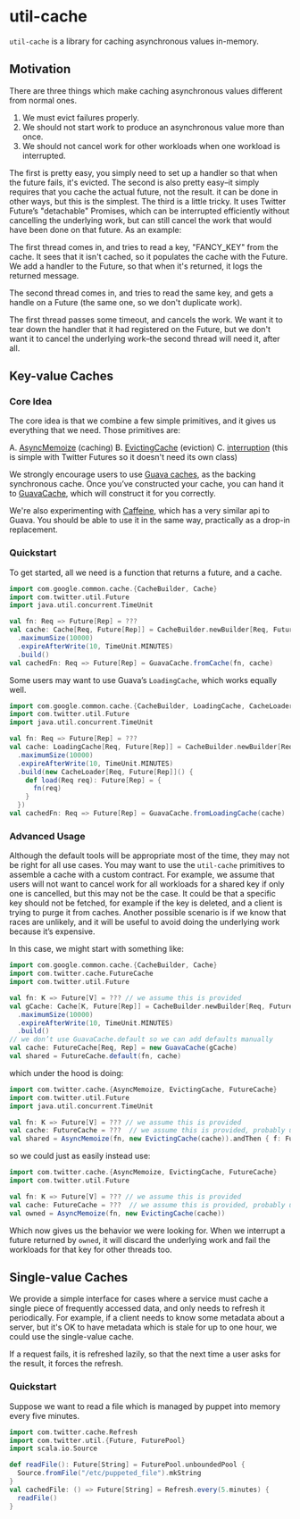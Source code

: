 # util-cache

`util-cache` is a library for caching asynchronous values in-memory.

## Motivation

There are three things which make caching asynchronous values different from normal ones.

1. We must evict failures properly.
2. We should not start work to produce an asynchronous value more
than once.
3. We should not cancel work for other workloads when one workload is interrupted.

The first is pretty easy, you simply need to set up a handler so that when the future fails, it's
evicted.  The second is also pretty easy–it simply requires that you cache the actual future, not
the result.  it can be done in other ways, but this is the simplest.  The third is a little tricky.
It uses Twitter Future’s "detachable" Promises, which can be interrupted efficiently without
cancelling the underlying work, but can still cancel the work that would have been done on that
future.  As an example:

The first thread comes in, and tries to read a key, "FANCY_KEY" from the cache.  It sees that it
isn't cached, so it populates the cache with the Future.  We add a handler to the Future, so that
when it's returned, it logs the returned message.

The second thread comes in, and tries to read the same key, and gets a handle on a Future (the same
one, so we don't duplicate work).

The first thread passes some timeout, and cancels the work.  We want it to tear down the handler
that it had registered on the Future, but we don't want it to cancel the underlying work–the second
thread will need it, after all.

## Key-value Caches

### Core Idea

The core idea is that we combine a few simple primitives, and it gives us everything that we need.
Those primitives are:

A. [AsyncMemoize][0] (caching)
B. [EvictingCache][1] (eviction)
C.  [interruption][2] (this is simple with Twitter Futures so it doesn't need its own class)


We strongly encourage users to use [Guava caches][3], as the backing synchronous cache.  Once you’ve
constructed your cache, you can hand it to [GuavaCache][4], which will construct it for you
correctly.

We're also experimenting with [Caffeine][5], which has a very similar api to Guava.  You should be
able to use it in the same way, practically as a drop-in replacement.

### Quickstart

To get started, all we need is a function that returns a future, and a cache.

```scala
import com.google.common.cache.{CacheBuilder, Cache}
import com.twitter.util.Future
import java.util.concurrent.TimeUnit

val fn: Req => Future[Rep] = ???
val cache: Cache[Req, Future[Rep]] = CacheBuilder.newBuilder[Req, Future[Rep]]()
  .maximumSize(10000)
  .expireAfterWrite(10, TimeUnit.MINUTES)
  .build()
val cachedFn: Req => Future[Rep] = GuavaCache.fromCache(fn, cache)
```

Some users may want to use Guava’s `LoadingCache`, which works equally well.

```scala
import com.google.common.cache.{CacheBuilder, LoadingCache, CacheLoader}
import com.twitter.util.Future
import java.util.concurrent.TimeUnit

val fn: Req => Future[Rep] = ???
val cache: LoadingCache[Req, Future[Rep]] = CacheBuilder.newBuilder[Req, Future[Rep]]()
  .maximumSize(10000)
  .expireAfterWrite(10, TimeUnit.MINUTES)
  .build(new CacheLoader[Req, Future[Rep]]() {
    def load(Req req): Future[Rep] = {
      fn(req)
    }
  })
val cachedFn: Req => Future[Rep] = GuavaCache.fromLoadingCache(cache)
```

### Advanced Usage

Although the default tools will be appropriate most of the time, they may not be right for all use
cases.  You may want to use the `util-cache` primitives to assemble a cache with a custom contract.
For example, we assume that users will not want to cancel work for all workloads for a shared key if
only one is cancelled, but this may not be the case. It could be that a specific key should not be
fetched, for example if the key is deleted, and a client is trying to purge it from caches.  Another
possible scenario is if we know that races are unlikely, and it will be useful to avoid doing the
underlying work because it’s expensive.

In this case, we might start with something like:

```scala
import com.google.common.cache.{CacheBuilder, Cache}
import com.twitter.cache.FutureCache
import com.twitter.util.Future

val fn: K => Future[V] = ??? // we assume this is provided
val gCache: Cache[K, Future[Rep]] = CacheBuilder.newBuilder[Req, Future[Rep]]()
  .maximumSize(10000)
  .expireAfterWrite(10, TimeUnit.MINUTES)
  .build()
// we don’t use GuavaCache.default so we can add defaults manually
val cache: FutureCache[Req, Rep] = new GuavaCache(gCache)
val shared = FutureCache.default(fn, cache)
```

which under the hood is doing:

```scala
import com.twitter.cache.{AsyncMemoize, EvictingCache, FutureCache}
import com.twitter.util.Future
import java.util.concurrent.TimeUnit

val fn: K => Future[V] = ??? // we assume this is provided
val cache: FutureCache = ???  // we assume this is provided, probably using GuavaCache
val shared = AsyncMemoize(fn, new EvictingCache(cache)).andThen { f: Future[V] => f.interruptible() }
```

so we could just as easily instead use:

```scala
import com.twitter.cache.{AsyncMemoize, EvictingCache, FutureCache}
import com.twitter.util.Future

val fn: K => Future[V] = ??? // we assume this is provided
val cache: FutureCache = ???  // we assume this is provided, probably using GuavaCache
val owned = AsyncMemoize(fn, new EvictingCache(cache))
```

Which now gives us the behavior we were looking for.  When we interrupt a future returned by
`owned`, it will discard the underlying work and fail the workloads for that key for other threads
too.

## Single-value Caches

We provide a simple interface for cases where a service must cache a single piece of frequently
accessed data, and only needs to refresh it periodically.  For example, if a client needs to know
some metadata about a server, but it's OK to have metadata which is stale for up to one hour, we
could use the single-value cache.

If a request fails, it is refreshed lazily, so that the next time a user asks for the result, it
forces the refresh.

### Quickstart

Suppose we want to read a file which is managed by puppet into memory every five minutes.

```scala
import com.twitter.cache.Refresh
import com.twitter.util.{Future, FuturePool}
import scala.io.Source

def readFile(): Future[String] = FuturePool.unboundedPool {
  Source.fromFile("/etc/puppeted_file").mkString
}
val cachedFile: () => Future[String] = Refresh.every(5.minutes) {
  readFile()
}

```

[0]: https://github.com/twitter/util/blob/develop/util-cache/src/main/scala/com/twitter/cache/AsyncMemoize.scala
[1]: https://github.com/twitter/util/blob/develop/util-cache/src/main/scala/com/twitter/cache/EvictingCache.scala
[2]: https://github.com/twitter/util/blob/f5e363e5dbfa42a49478e0324099a7f2884cf6d8/util-cache/src/main/scala/com/twitter/cache/FutureCache.scala#L101-L109
[3]: https://github.com/google/guava/wiki/CachesExplained
[4]: https://github.com/twitter/util/blob/develop/util-cache/src/main/scala/com/twitter/cache/guava/GuavaCache.scala
[5]: https://github.com/ben-manes/caffeine/wiki
